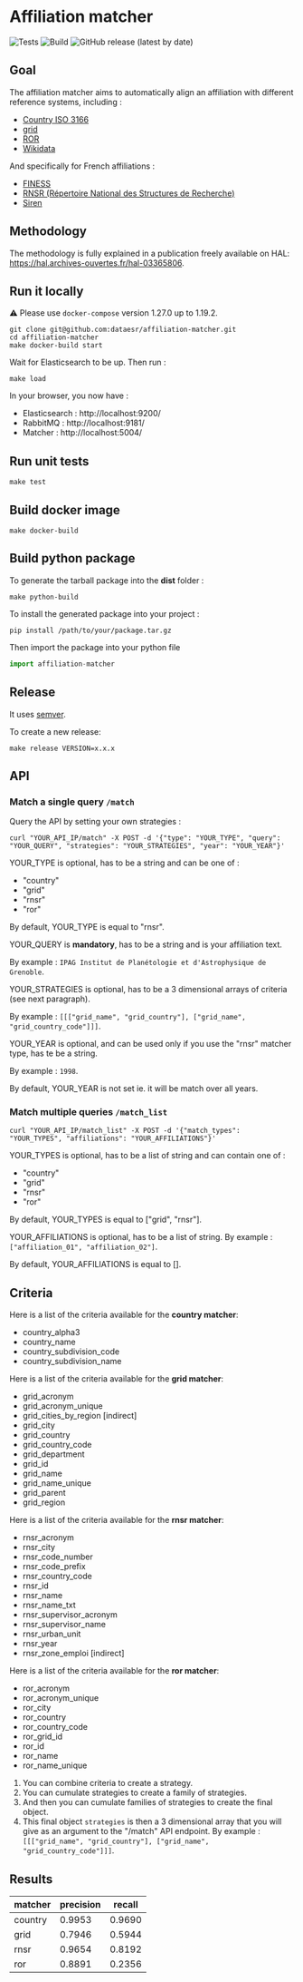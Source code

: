 # Affiliation matcher

![Tests](https://github.com/dataesr/affiliation-matcher/actions/workflows/tests.yml/badge.svg)
![Build](https://github.com/dataesr/affiliation-matcher/actions/workflows/build.yml/badge.svg)
![GitHub release (latest by date)](https://img.shields.io/github/v/release/dataesr/affiliation-matcher?display_name=tag)

## Goal

The affiliation matcher aims to automatically align an affiliation with different reference systems, including :

- [Country ISO 3166](https://en.wikipedia.org/wiki/ISO_3166)
- [grid](https://grid.ac/)
- [ROR](https://ror.org/)
- [Wikidata](https://www.wikidata.org/)

And specifically for French affiliations :

- [FINESS](https://www.data.gouv.fr/fr/datasets/finess-extraction-du-fichier-des-etablissements)
- [RNSR (Répertoire National des Structures de Recherche)](https://appliweb.dgri.matchereducation.fr/rnsr/)
- [Siren](https://www.sirene.fr/sirene/public/accueil)

## Methodology

The methodology is fully explained in a publication freely available on HAL:
https://hal.archives-ouvertes.fr/hal-03365806.

## Run it locally

:warning: Please use `docker-compose` version 1.27.0 up to 1.19.2.


```shell
git clone git@github.com:dataesr/affiliation-matcher.git
cd affiliation-matcher
make docker-build start
```

Wait for Elasticsearch to be up. Then run :

```shell
make load
```

In your browser, you now have :

- Elasticsearch : http://localhost:9200/
- RabbitMQ : http://localhost:9181/
- Matcher : http://localhost:5004/

## Run unit tests

```shell
make test
```

## Build docker image

```shell
make docker-build
```

## Build python package

To generate the tarball package into the **dist** folder :

```shell
make python-build
```

To install the generated package into your project :

```shell
pip install /path/to/your/package.tar.gz
```

Then import the package into your python file

```python
import affiliation-matcher
```

## Release

It uses [semver](https://semver.org/).

To create a new release:
```shell
make release VERSION=x.x.x
```

## API

### Match a single query `/match`

Query the API by setting your own strategies :

`curl "YOUR_API_IP/match" -X POST -d '{"type": "YOUR_TYPE", "query": "YOUR_QUERY", "strategies": "YOUR_STRATEGIES", "year": "YOUR_YEAR"}'`

YOUR_TYPE is optional, has to be a string and can be one of :
* "country"
* "grid"
* "rnsr"
* "ror"

By default, YOUR_TYPE is equal to "rnsr".

YOUR_QUERY is **mandatory**, has to be a string and is your affiliation text.

By example : `IPAG Institut de Planétologie et d'Astrophysique de Grenoble`.

YOUR_STRATEGIES is optional, has to be a 3 dimensional arrays of criteria (see next paragraph).

By example : `[[["grid_name", "grid_country"], ["grid_name", "grid_country_code"]]]`.

YOUR_YEAR is optional, and can be used only if you use the "rnsr" matcher type, has te be a string.

By example : `1998`.

By default, YOUR_YEAR is not set ie. it will be match over all years.


### Match multiple queries `/match_list`

`curl "YOUR_API_IP/match_list" -X POST -d '{"match_types": "YOUR_TYPES", "affiliations": "YOUR_AFFILIATIONS"}'`

YOUR_TYPES is optional, has to be a list of string and can contain one of :
* "country"
* "grid"
* "rnsr"
* "ror"

By default, YOUR_TYPES is equal to ["grid", "rnsr"].

YOUR_AFFILIATIONS is optional, has to be a list of string.
By example : `["affiliation_01", "affiliation_02"]`.

By default, YOUR_AFFILIATIONS is equal to [].


## Criteria

Here is a list of the criteria available for the **country matcher**:
* country_alpha3
* country_name
* country_subdivision_code
* country_subdivision_name

Here is a list of the criteria available for the **grid matcher**:
* grid_acronym
* grid_acronym_unique
* grid_cities_by_region [indirect]
* grid_city
* grid_country
* grid_country_code
* grid_department
* grid_id
* grid_name
* grid_name_unique
* grid_parent
* grid_region

Here is a list of the criteria available for the **rnsr matcher**:
* rnsr_acronym
* rnsr_city
* rnsr_code_number
* rnsr_code_prefix
* rnsr_country_code
* rnsr_id
* rnsr_name
* rnsr_name_txt
* rnsr_supervisor_acronym
* rnsr_supervisor_name
* rnsr_urban_unit
* rnsr_year
* rnsr_zone_emploi [indirect]

Here is a list of the criteria available for the **ror matcher**:
* ror_acronym
* ror_acronym_unique
* ror_city
* ror_country
* ror_country_code
* ror_grid_id
* ror_id
* ror_name
* ror_name_unique

1. You can combine criteria to create a strategy.
2. You can cumulate strategies to create a family of strategies.
3. And then you can cumulate families of strategies to create the final object.
4. This final object `strategies` is then a 3 dimensional array that you will give as an argument to the "/match" API endpoint.
By example : `[[["grid_name", "grid_country"], ["grid_name", "grid_country_code"]]]`.


## Results

| matcher | precision | recall |
| ----- | ----- | ----- |
| country | 0.9953 | 0.9690 |
| grid | 0.7946 | 0.5944 |
| rnsr | 0.9654 | 0.8192 |
| ror | 0.8891 | 0.2356 | (TBC ???)
